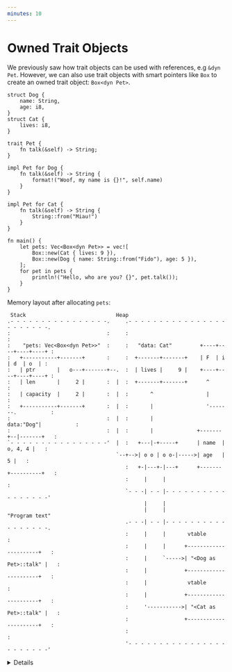 ```yaml
---
minutes: 10
---
```


# Owned Trait Objects

We previously saw how trait objects can be used with references, e.g `&dyn Pet`.
However, we can also use trait objects with smart pointers like `Box` to create
an owned trait object: `Box<dyn Pet>`.

```rust,editable
struct Dog {
    name: String,
    age: i8,
}
struct Cat {
    lives: i8,
}

trait Pet {
    fn talk(&self) -> String;
}

impl Pet for Dog {
    fn talk(&self) -> String {
        format!("Woof, my name is {}!", self.name)
    }
}

impl Pet for Cat {
    fn talk(&self) -> String {
        String::from("Miau!")
    }
}

fn main() {
    let pets: Vec<Box<dyn Pet>> = vec![
        Box::new(Cat { lives: 9 }),
        Box::new(Dog { name: String::from("Fido"), age: 5 }),
    ];
    for pet in pets {
        println!("Hello, who are you? {}", pet.talk());
    }
}
```

Memory layout after allocating `pets`:

```bob
 Stack                             Heap
.- - - - - - - - - - - - - - - -.     .- - - - - - - - - - - - - - - - - - - - - - -.
:                               :     :                                             :
:    "pets: Vec<Box<dyn Pet>>"  :     :   "data: Cat"         +----+----+----+----+ :
:   +-----------+-------+       :     :  +-------+-------+    | F  | i  | d  | o  | :
:   | ptr       |   o---+-------+--.  :  | lives |     9 |    +----+----+----+----+ :
:   | len       |     2 |       :  |  :  +-------+-------+      ^                   :
:   | capacity  |     2 |       :  |  :       ^                 |                   :
:   +-----------+-------+       :  |  :       |                 '-------.           :
:                               :  |  :       |               data:"Dog"|           :
:                               :  |  :       |              +-------+--|-------+   :
`- - - - - - - - - - - - - - - -'  |  :   +---|-+-----+      | name  |  o, 4, 4 |   :
                                   `--+-->| o o | o o-|----->| age   |        5 |   :
                                      :   +-|---+-|---+      +-------+----------+   :
                                      :     |     |                                 :
                                      `- - -| - - |- - - - - - - - - - - - - - - - -'
                                            |     |
                                            |     |                      "Program text"
                                      .- - -| - - |- - - - - - - - - - - - - - - - -.
                                      :     |     |       vtable                    :
                                      :     |     |      +----------------------+   :
                                      :     |     `----->| "<Dog as Pet>::talk" |   :
                                      :     |            +----------------------+   :
                                      :     |             vtable                    :
                                      :     |            +----------------------+   :
                                      :     '----------->| "<Cat as Pet>::talk" |   :
                                      :                  +----------------------+   :
                                      :                                             :
                                      '- - - - - - - - - - - - - - - - - - - - - - -'
```

<details>

- Types that implement a given trait may be of different sizes. This makes it
  impossible to have things like `Vec<dyn Pet>` in the example above.
  - Having a `Vec<Box<dyn Trait>>` is the only "open" way to store multiple
    different types in a collection. The "closed" alternative to this is using
    an `enum` with a fixed set of possible variants.
- `dyn Pet` is a way to tell the compiler about a dynamically sized type that
  implements `Pet`.
- In the example, `pets` is allocated on the stack and the vector data is on the
  heap. The two vector elements are _fat pointers_:
  - A fat pointer is a double-width pointer. It has two components: a pointer to
    the actual object and a pointer to the [virtual method table] (vtable) for
    the `Pet` implementation of that particular object.
  - The data for the `Dog` named Fido is the `name` and `age` fields. The `Cat`
    has a `lives` field.
- Compare these outputs in the above example:
  ```rust,ignore
  println!("{} {}", std::mem::size_of::<Dog>(), std::mem::size_of::<Cat>());
  println!("{} {}", std::mem::size_of::<&Dog>(), std::mem::size_of::<&Cat>());
  println!("{}", std::mem::size_of::<&dyn Pet>());
  println!("{}", std::mem::size_of::<Box<dyn Pet>>());
  ```

[virtual method table]: https://en.wikipedia.org/wiki/Virtual_method_table

</details>
